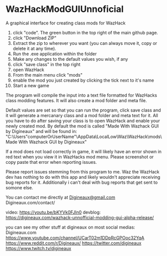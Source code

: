 # WazHackModGUIUnnoficial
A graphical interface for creating class mods for WazHack

1. click "code". The green button in the top right of the main github page.
2. click "Download ZIP"
3. Extract the zip to wherever you want (you can always move it, copy or delete it at any time).
4. Run the .exe application within the folder
5. Make any changes to the default values you wish, if any
6. click "save class" in the top right
7. open WazHack
8. From the main menu click "mods"
9. enable the mod you just created by clicking the tick next to it's name
10. Start a new game

The program will compile the input into a text file formatted for WazHacks class modding features.
It will also create a mod folder and meta file.

Default values are set so that you can run the program, click save class and it will generate a mercanary class and a mod folder and meta text for it. 
All you have to do after saving your class is to open WazHack and enable your newly created mod.
By default the mod is called "Made With Wazhack GUI by Digineaux" and will be found in:
"C:\Users\"computerOrUserName"\AppData\LocalLow\Waz\WazHack\mods\Made With Wazhack GUI by Digineaux"

If a mod does not load correctly in game, it will likely have an error shown in red text when you view it in WazHacks mod menu. Please screenshot or copy paste that error when reporting issues.

Please report issues stemming from this program to me. Waz the WazHack dev has nothing to do with this app and likely wouldn't appreciate receiving bug reports for it. Additionally i can't deal with bug reports that get sent to somone else.

You can contact me directly at Digineaux@gmail.com
Digineaux.com/contact/

video: https://youtu.be/bKYVk0FJln0
devblog: https://digineaux.com/wazhack-unnofficial-modding-gui-alpha-release/

you can see my other stuff at digineaux on most social medias:
Digineaux.com
https://www.youtube.com/channel/UCarT02m1DDpRcGPOoc32YqA
https://www.reddit.com/r/Digineaux/
https://twitter.com/digineaux
https://www.twitch.tv/digineaux
